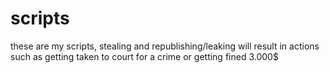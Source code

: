 # scripts
these are my scripts, stealing and republishing/leaking will result in actions such as getting taken to court for a crime or getting fined 3.000$
